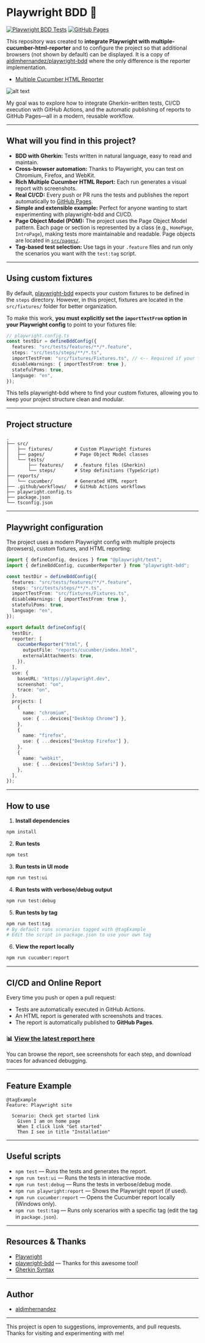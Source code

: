 # Playwright BDD 🚀

[![Playwright BDD Tests](https://github.com/aldimhernandez/playwright-bdd/actions/workflows/github-actions.yml/badge.svg)](https://github.com/aldimhernandez/playwright-bdd/actions/workflows/github-actions.yml)
[![GitHub Pages](https://img.shields.io/badge/Report-GitHub%20Pages-blue)](https://aldimhernandez.github.io/playwright-bdd/)

This repository was created to **integrate Playwright with multiple-cucumber-html-reporter** and to configure the project so that additional browsers (not shown by default) can be displayed. It is a copy of [aldimhernandez/playwright-bdd](https://github.com/aldimhernandez/playwright-bdd) where the only difference is the reporter implementation.

- [Multiple Cucumber HTML Reporter](https://www.npmjs.com/package/multiple-cucumber-html-reporter)

![alt text](image.png)

My goal was to explore how to integrate Gherkin-written tests, CI/CD execution with GitHub Actions, and the automatic publishing of reports to GitHub Pages—all in a modern, reusable workflow.

---

## What will you find in this project?

- **BDD with Gherkin:** Tests written in natural language, easy to read and maintain.
- **Cross-browser automation:** Thanks to Playwright, you can test on Chromium, Firefox, and WebKit.
- **Rich Multiple Cucumber HTML Report:** Each run generates a visual report with screenshots.
- **Real CI/CD:** Every push or PR runs the tests and publishes the report automatically to [GitHub Pages](https://aldimhernandez.github.io/playwright-bdd/).
- **Simple and extensible example:** Perfect for anyone wanting to start experimenting with playwright-bdd and CI/CD.
- **Page Object Model (POM):** The project uses the Page Object Model pattern. Each page or section is represented by a class (e.g., `HomePage`, `IntroPage`), making tests more maintainable and readable. Page objects are located in [`src/pages/`](src/pages/).
- **Tag-based test selection:** Use tags in your `.feature` files and run only the scenarios you want with the `test:tag` script.

---

## Using custom fixtures

By default, [playwright-bdd](https://vitalets.github.io/playwright-bdd/#/configuration/options?id=importtestfrom) expects your custom fixtures to be defined in the `steps` directory.
However, in this project, fixtures are located in the `src/fixtures/` folder for better organization.

To make this work, **you must explicitly set the `importTestFrom` option in your Playwright config** to point to your fixtures file:

```typescript
// playwright.config.ts
const testDir = defineBddConfig({
  features: "src/tests/features/**/*.feature",
  steps: "src/tests/steps/**/*.ts",
  importTestFrom: "src/fixtures/Fixtures.ts", // <-- Required if your fixtures are not in 'steps'
  disableWarnings: { importTestFrom: true },
  statefulPoms: true,
  language: "en",
});
```

This tells playwright-bdd where to find your custom fixtures, allowing you to keep your project structure clean and modular.

---

## Project structure

```
.
├── src/
│   ├── fixtures/        # Custom Playwright fixtures
│   ├── pages/           # Page Object Model classes
│   └── tests/
│       ├── features/    # .feature files (Gherkin)
│       └── steps/       # Step definitions (TypeScript)
├── reports/
│   └── cucumber/        # Generated HTML report
├── .github/workflows/   # GitHub Actions workflows
├── playwright.config.ts
├── package.json
└── tsconfig.json
```

---

## Playwright configuration

The project uses a modern Playwright config with multiple projects (browsers), custom fixtures, and HTML reporting:

```typescript
import { defineConfig, devices } from "@playwright/test";
import { defineBddConfig, cucumberReporter } from "playwright-bdd";

const testDir = defineBddConfig({
  features: "src/tests/features/**/*.feature",
  steps: "src/tests/steps/**/*.ts",
  importTestFrom: "src/fixtures/Fixtures.ts",
  disableWarnings: { importTestFrom: true },
  statefulPoms: true,
  language: "en",
});

export default defineConfig({
  testDir,
  reporter: [
    cucumberReporter("html", {
      outputFile: "reports/cucumber/index.html",
      externalAttachments: true,
    }),
  ],
  use: {
    baseURL: "https://playwright.dev",
    screenshot: "on",
    trace: "on",
  },
  projects: [
    {
      name: "chromium",
      use: { ...devices["Desktop Chrome"] },
    },
    {
      name: "firefox",
      use: { ...devices["Desktop Firefox"] },
    },
    {
      name: "webkit",
      use: { ...devices["Desktop Safari"] },
    },
  ],
});
```

---

## How to use

1. **Install dependencies**

```sh
npm install
```

2. **Run tests**

```sh
npm test
```

3. **Run tests in UI mode**

```sh
npm run test:ui
```

4. **Run tests with verbose/debug output**

```sh
npm run test:debug
```

5. **Run tests by tag**

```sh
npm run test:tag
# By default runs scenarios tagged with @tagExample
# Edit the script in package.json to use your own tag
```

6. **View the report locally**

```sh
npm run cucumber:report
```

---

## CI/CD and Online Report

Every time you push or open a pull request:

- Tests are automatically executed in GitHub Actions.
- An HTML report is generated with screenshots and traces.
- The report is automatically published to **GitHub Pages**.

### 📊 [View the latest report here](https://aldimhernandez.github.io/playwright-bdd/)

You can browse the report, see screenshots for each step, and download traces for advanced debugging.

---

## Feature Example

```gherkin
@tagExample
Feature: Playwright site

  Scenario: Check get started link
    Given I am on home page
    When I click link "Get started"
    Then I see in title "Installation"
```

---

## Useful scripts

- `npm test` — Runs the tests and generates the report.
- `npm run test:ui` — Runs the tests in interactive mode.
- `npm run test:debug` — Runs the tests in verbose/debug mode.
- `npm run playwright:report` — Shows the Playwright report (if used).
- `npm run cucumber:report` — Opens the Cucumber report locally (Windows only).
- `npm run test:tag` — Runs only scenarios with a specific tag (edit the tag in `package.json`).

---

## Resources & Thanks

- [Playwright](https://playwright.dev/)
- [playwright-bdd](https://github.com/vitalets/playwright-bdd) — Thanks for this awesome tool!
- [Gherkin Syntax](https://cucumber.io/docs/gherkin/)

---

## Author

- [aldimhernandez](https://github.com/aldimhernandez)

---

This project is open to suggestions, improvements, and pull requests.
Thanks for visiting and experimenting with me!
